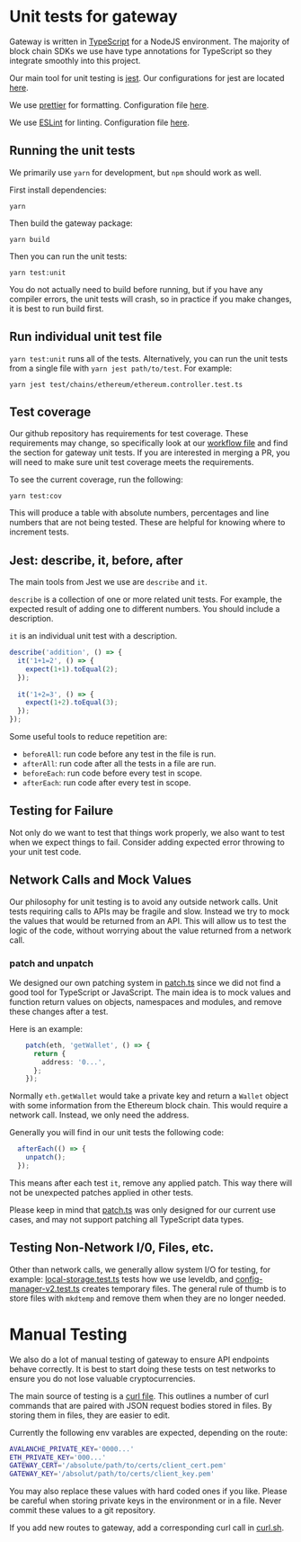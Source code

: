 # Unit tests for gateway

Gateway is written in [TypeScript](https://www.typescriptlang.org/) for a NodeJS environment. 
The majority of block chain SDKs we use have type annotations for TypeScript so they integrate 
smoothly into this project.

Our main tool for unit testing is [jest](https://jestjs.io). Our configurations
for jest are located [here](../jest.config.js).

We use [prettier](https://prettier.io/) for formatting. Configuration file
[here](../.prettierrc).

We use [ESLint](https://eslint.org/) for linting. Configuration file 
[here](../.eslintrc.js).

## Running the unit tests

We primarily use `yarn` for development, but `npm` should work as well.

First install dependencies:

```
yarn
```

Then build the gateway package:

```
yarn build
```

Then you can run the unit tests:

```
yarn test:unit
```

You do not actually need to build before running, but if you have any compiler
errors, the unit tests will crash, so in practice if you make changes, it is
best to run build first.

## Run individual unit test file

`yarn test:unit` runs all of the tests. Alternatively, you can run the unit tests
from a single file with `yarn jest path/to/test`. For example:

```
yarn jest test/chains/ethereum/ethereum.controller.test.ts
```

## Test coverage

Our github repository has requirements for test coverage. These requirements may 
change, so specifically look at our [workflow file](../../.github/workflows/workflow.yml) 
and find the section for gateway unit tests. If you are interested in merging a PR,
you will need to make sure unit test coverage meets the requirements.

To see the current coverage, run the following:

```
yarn test:cov
```

This will produce a table with absolute numbers, percentages and line numbers that
are not being tested. These are helpful for knowing where to increment tests.

## Jest: describe, it, before, after

The main tools from Jest we use are `describe` and `it`.

`describe` is a collection of one or more related unit tests. For example,
the expected result of adding one to different numbers. You should include a 
description.


`it` is an individual unit test with a description.

```TypeScript
describe('addition', () => {
  it('1+1=2', () => {
    expect(1+1).toEqual(2);
  });
  
  it('1+2=3', () => {
    expect(1+2).toEqual(3);
  });
});

```

Some useful tools to reduce repetition are:

- `beforeAll`: run code before any test in the file is run.
- `afterAll`: run code after all the tests in a file are run.
- `beforeEach`: run code before every test in scope.
- `afterEach`: run code after every test in scope.

## Testing for Failure

Not only do we want to test that things work properly, we also want to
test when we expect things to fail. Consider adding expected error throwing
to your unit test code.

## Network Calls and Mock Values

Our philosophy for unit testing is to avoid any outside network calls. Unit tests
requiring calls to APIs may be fragile and slow. Instead we try to mock the values that 
would be returned from an API. This will allow us to test the logic of the code, without
worrying about the value returned from a network call.

### patch and unpatch

We designed our own patching system in [patch.ts](../test/services/patch.ts) since we
did not find a good tool for TypeScript or JavaScript. The main idea is to mock values
and function return values on objects, namespaces and modules, and remove these changes
after a test.

Here is an example:

```TypeScript
    patch(eth, 'getWallet', () => {
      return {
        address: '0...',
      };
    });
```

Normally `eth.getWallet` would take a private key and return a `Wallet` object
with some information from the Ethereum block chain. This would require a network
call. Instead, we only need the address.

Generally you will find in our unit tests the following code:

```TypeScript
  afterEach(() => {
    unpatch();
  });
```

This means after each test `it`, remove any applied patch. This way there will not 
be unexpected patches applied in other tests.

Please keep in mind that [patch.ts](../test/services/patch.ts) was only designed
for our current use cases, and may not support patching all TypeScript data types.

## Testing Non-Network I/0, Files, etc.

Other than network calls, we generally allow system I/O for testing, for example:
[local-storage.test.ts](../test/services/local-storage.test.s) tests how we use leveldb,
and [config-manager-v2.test.ts](../test/services/config-manager-v2.test.s) creates 
temporary files. The general rule of thumb is to store files with `mkdtemp` and 
remove them when they are no longer needed.

# Manual Testing

We also do a lot of manual testing of gateway to ensure API endpoints behave 
correctly. It is best to start doing these tests on test networks to ensure
you do not lose valuable cryptocurrencies.

The main source of testing is a [curl file](../manual-tests/curl.sh). This outlines
a number of curl commands that are paired with JSON request bodies stored in files.
By storing them in files, they are easier to edit.

Currently the following env varables are expected, depending on the route:

```bash
AVALANCHE_PRIVATE_KEY='0000...'
ETH_PRIVATE_KEY='000...'
GATEWAY_CERT='/absolute/path/to/certs/client_cert.pem'
GATEWAY_KEY='/absolut/path/to/certs/client_key.pem'
```

You may also replace these values with hard coded ones if you like. Please be
careful when storing private keys in the environment or in a file. Never commit
these values to a git repository.

If you add new routes to gateway, add a corresponding curl call in [curl.sh](../manual-tests/curl.sh).
